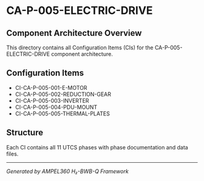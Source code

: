 # CA-P-005-ELECTRIC-DRIVE

## Component Architecture Overview
This directory contains all Configuration Items (CIs) for the CA-P-005-ELECTRIC-DRIVE component architecture.

## Configuration Items
- CI-CA-P-005-001-E-MOTOR
- CI-CA-P-005-002-REDUCTION-GEAR
- CI-CA-P-005-003-INVERTER
- CI-CA-P-005-004-PDU-MOUNT
- CI-CA-P-005-005-THERMAL-PLATES

## Structure
Each CI contains all 11 UTCS phases with phase documentation and data files.

---
*Generated by AMPEL360 H₂-BWB-Q Framework*
